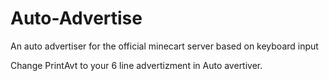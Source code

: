 # Auto-Advertise
An auto advertiser for the official minecart server based on keyboard input

Change PrintAvt to your 6 line advertizment in Auto avertiver.

